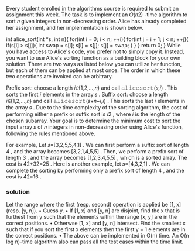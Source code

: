 Every student enrolled in the algorithms course is required to submit an assignment this week. The task is to implement an 𝑂(𝑛2)
-time algorithm to sort 𝑛
 given integers in non-decreasing order. Alice has already completed her assignment, and her implementation is shown below.

int alice_sort(int *s, int n){
  for(int i = 0; i < n; ++i){
    for(int j = i + 1; j < n; ++j){
      if(s[i] > s[j]){
        int swap = s[i];
        s[i] = s[j];
        s[j] = swap;
      }
    }
  }
  return 0;
}
While you have access to Alice's code, you prefer not to simply copy it. Instead, you want to use Alice's sorting function as a building block for your own solution. There are two ways as listed below you can utilize her function, but each of them can be applied at most once. The order in which these two operations are invoked can be arbitrary.

Prefix sort: choose a length 𝑖∈{1,2,…,𝑛}
 and call 𝚊𝚕𝚒𝚌𝚎𝚜𝚘𝚛𝚝(𝑠,𝑖)
. This sorts the first 𝑖
 elements in the array 𝑠
.
Suffix sort: choose a length 𝑖∈{1,2,…,𝑛}
 and call 𝚊𝚕𝚒𝚌𝚎𝚜𝚘𝚛𝚝(𝑠+𝑛−𝑖,𝑖)
. This sorts the last 𝑖
 elements in the array 𝑠
.
Due to the time complexity of the sorting algorithm, the cost of performing either a prefix or suffix sort is 𝑖2
, where 𝑖
 is the length of the chosen subarray. Your goal is to determine the minimum cost to sort the input array 𝑠
 of 𝑛
 integers in non-decreasing order using Alice's function, following the rules mentioned above.

For example, Let 𝑠=[3,2,5,5,4,1]
. We can first perform a suffix sort of length 4
, and the array becomes [3,2,1,4,5,5]
. Then, we perform a prefix sort of length 3
, and the array becomes [1,2,3,4,5,5]
, which is a sorted array. The cost is 42+32=25
. Here is another example, let 𝑠=[4,3,2,1]
. We can complete the sorting by performing only a prefix sort of length 4
, and the cost is 42=16
.

### solution

Let the range where the first (resp. second) operation is applied be [1, x] (resp. [y, n]).
• Guess y.
• If [1, x] and [y, n] are disjoint, find the x that is furthest from y such that the elements
within the range [x, y] are in the correct positions.
• Otherwse [1, x] and [y, n] intersect. Find the smallest x such that if you sort the first x
elements then the first y − 1 elements are in the correct positions.
• The above can be implemented in O(n) time. An O(n log n)-time algorithm also can pass
all the test cases within the time limit.